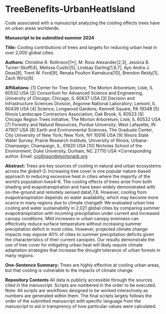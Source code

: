 # TreeBenefits-UrbanHeatIsland
Code associated with a manuscript analyzing the cooling effects trees have on urban areas worldwide.

**Manuscript to be submitted summer 2024**

**Title:** Cooling contributions of trees and targets for reducing urban heat in over 2,000 global cities

**Authors:** Christine R. Rollinson[1*],  M. Ross Alexander[2,3], Jessica B. Turner-Skoff[4], Melissa Custic[5], Lindsay Darling[1,6,7], Ayo Andra J. Deas[8], Trent W. Ford[9], Renata Poulton Kamakura[10], Brendon Reidy[1], Zach Wirtz[6]

**Affiliations:**
[1] Center for Tree Science, The Morton Arboretum; Lisle, IL 60532 USA
[2] Consortium for Advanced Science and Engineering, University of Chicago; Chicago, IL 60637 USA
[3] Decision and Infrastructure Sciences Division, Argonne National Laboratory; Lemont, IL 60439 USA
[4] Science, Longwood Gardens; Kennett Square, PA 19348
[5] Illinois Landscape Contractors Association; Oak Brook, IL 60523
[6] Chicago Region Trees Initiative, The Morton Arboretum; Lisle, IL 60532 USA
[7] Forestry and Natural Resources, Purdue University; West Lafayette, IN 47907 USA
[8] Earth and Environmental Sciences, The Graduate Center, City University of New York; New York, NY 10016 USA
[9] Illinois State Water Survey, Prairie Research Institute, University of Illinois, Urbana-Champaign; Champaign, IL, 61820 USA
[10] Nicholas School of the Environment, Duke University, Durham, NC 27710 USA
*Corresponding author. Email: crollinson@mortonarb.org

**Abstract:** Trees are key sources of cooling in natural and urban ecosystems across the globe1–3.  Increasing tree cover is one popular nature-based approach to reducing excessive heat in cities where the majority of the world’s population lives4–6. The cooling effects of trees arise from both shading and evapotranspiration and have been widely demonstrated with on-the-ground and remotely sensed data1,7,8. However, cooling from evapotranspiration depends on water availability, which may become more scarce in many regions due to climate change9. We evaluated urban tree cooling and water sustainability in 2,021 global cities by comparing summer evapotranspiration with incoming precipitation under current and increased canopy conditions. Mild increases in urban canopy evenness can effectively reduce surface temperature without increasing summer precipitation deficit in most cities. However, projected climate change impacts may expose 40% of cities to summer precipitation deficits given the characteristics of their current canopies. Our results demonstrate the use of tree cover for mitigating urban heat will likely require climate adaptation strategies that increase the drought tolerance of urban forests in many regions.

**One-Sentence Summary:** Trees are highly effective at cooling urban areas, but that cooling is vulnerable to the impacts of climate change.



**Repository Contents**
All data is publicly accessible through the sources cited in the manuscript.  Scripts are numbered in the order to be executed.  Note: All scripts are workflows designed to be worked interactively as numbers are generated within them.  The final scripts largely follows the order of the submitted manuscript with specific language from the manuscript to aid in transprency of how particular values were calculated.
